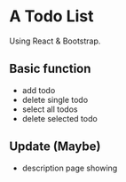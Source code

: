 # A Todo List

Using React & Bootstrap.

## Basic function
- add todo
- delete single todo
- select all todos
- delete selected todo

## Update (Maybe)
- description page showing
